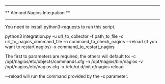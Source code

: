 **********************************
** Almond Nagios Integration    **
**********************************

You need to install python3-requests to run this script.

python3 integration.py -u url_to_collector -f path_to_file -c url_to_nagios_command_file -n command_to_check_nagios --reload (if you want to restart nagios) -x command_to_restart_nagios

The first to parameters are required, the others will default to:
-c /opt/nagios/etc/objects/commands.cfg
-n /opt/nagios/bin/nagios -v /opt/nagios/etc/nagios.cfg
-x /etc/rd.d/init.d/nagios reload

--reload will run the command provided by the -x parameter.

